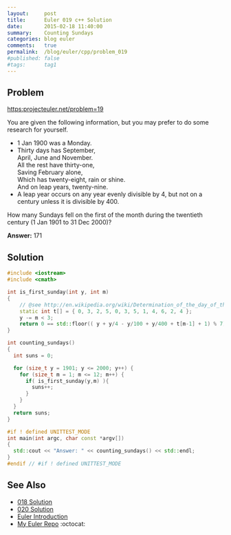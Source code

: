 ```yaml
---
layout:     post
title:      Euler 019 c++ Solution
date:       2015-02-18 11:40:00
summary:    Counting Sundays
categories: blog euler
comments:   true
permalink:  /blog/euler/cpp/problem_019
#published: false
#tags:      tag1
---
```


## Problem

[https:projecteuler.net/problem=19](https:projecteuler.net/problem=19)

You are given the following information, but you may prefer to do some research for yourself.

- 1 Jan 1900 was a Monday.
- Thirty days has September,<br/>
  April, June and November.<br/>
  All the rest have thirty-one,<br/>
  Saving February alone,<br/>
  Which has twenty-eight, rain or shine.<br/>
  And on leap years, twenty-nine.
- A leap year occurs on any year evenly divisible by 4, but not on a century unless it is divisible by 400.

How many Sundays fell on the first of the month during the twentieth century (1 Jan 1901 to 31 Dec 2000)?

**Answer:** 171

## Solution

``` cpp
#include <iostream>
#include <cmath>

int is_first_sunday(int y, int m)
{
    // @see http://en.wikipedia.org/wiki/Determination_of_the_day_of_the_week#Gauss.27_algorithm
    static int t[] = { 0, 3, 2, 5, 0, 3, 5, 1, 4, 6, 2, 4 };
    y -= m < 3;
    return 0 == std::floor(( y + y/4 - y/100 + y/400 + t[m-1] + 1) % 7);
}

int counting_sundays()
{
  int suns = 0;

  for (size_t y = 1901; y <= 2000; y++) {
    for (size_t m = 1; m <= 12; m++) {
      if( is_first_sunday(y,m) ){
        suns++;
      }
    }
  }
  return suns;
}

#if ! defined UNITTEST_MODE
int main(int argc, char const *argv[])
{
  std::cout << "Answer: " << counting_sundays() << std::endl;
}
#endif // #if ! defined UNITTEST_MODE
```

## See Also
* [018 Solution]({{site.baseurl}}/blog/euler/cpp/problem_018)
* [020 Solution]({{site.baseurl}}/blog/euler/cpp/problem_020)
* [Euler Introduction]({{site.baseurl}}/blog/euler/introduction)
* [My Euler Repo](https://github.com/tvarley/euler) :octocat:
